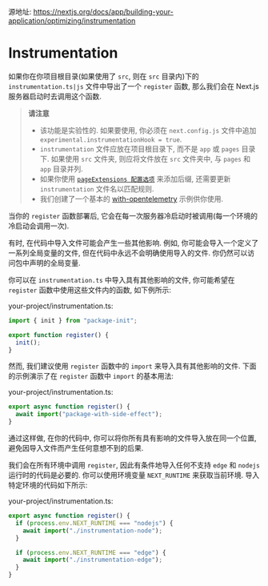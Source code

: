 源地址: https://nextjs.org/docs/app/building-your-application/optimizing/instrumentation

# Instrumentation

如果你在你项目根目录(如果使用了 `src`, 则在 `src` 目录内)下的 `instrumentation.ts|js` 文件中导出了一个 `register` 函数, 那么我们会在 Next.js 服务器启动时去调用这个函数.

> **请注意**
>
> - 该功能是实验性的. 如果要使用, 你必须在 `next.config.js` 文件中追加 `experimental.instrumentationHook = true`.
> - `instrumentation` 文件应放在项目根目录下, 而不是 `app` 或 `pages` 目录下. 如果使用 `src` 文件夹, 则应将文件放在 `src` 文件夹中, 与 `pages` 和 `app` 目录并列.
> - 如果你使用 [`pageExtensions 配置选项`](https://nextjs.org/docs/app/api-reference/next-config-js/pageExtensions) 来添加后缀, 还需要更新 `instrumentation` 文件名以匹配规则.
> - 我们创建了一个基本的 [with-opentelemetry](https://github.com/vercel/next.js/tree/canary/examples/with-opentelemetry) 示例供你使用.

当你的 `register` 函数部署后, 它会在每一次服务器冷启动时被调用(每一个环境的冷启动会调用一次).

有时, 在代码中导入文件可能会产生一些其他影响. 例如, 你可能会导入一个定义了一系列全局变量的文件, 但在代码中永远不会明确使用导入的文件. 你仍然可以访问包中声明的全局变量.

你可以在 `instrumentation.ts` 中导入具有其他影响的文件, 你可能希望在 `register` 函数中使用这些文件内的函数, 如下例所示:

your-project/instrumentation.ts:

```ts
import { init } from "package-init";

export function register() {
  init();
}
```

然而, 我们建议使用 `register` 函数中的 `import` 来导入具有其他影响的文件. 下面的示例演示了在 `register` 函数中 `import` 的基本用法:

your-project/instrumentation.ts:

```ts
export async function register() {
  await import("package-with-side-effect");
}
```

通过这样做, 在你的代码中, 你可以将你所有具有影响的文件导入放在同一个位置, 避免因导入文件而产生任何意想不到的后果.

我们会在所有环境中调用 `register`, 因此有条件地导入任何不支持 `edge` 和 `nodejs` 运行时的代码是必要的. 你可以使用环境变量 `NEXT_RUNTIME` 来获取当前环境. 导入特定环境的代码如下所示:

your-project/instrumentation.ts:

```ts
export async function register() {
  if (process.env.NEXT_RUNTIME === "nodejs") {
    await import("./instrumentation-node");
  }

  if (process.env.NEXT_RUNTIME === "edge") {
    await import("./instrumentation-edge");
  }
}
```
